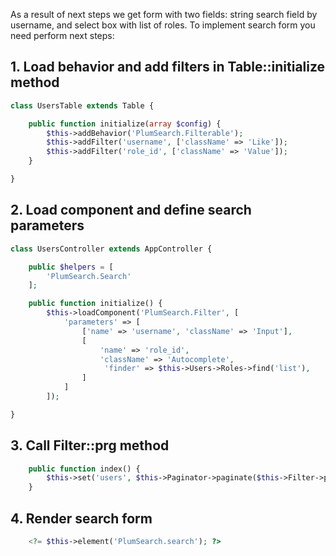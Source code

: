 As a result of next steps we get form with two fields: string search field by username, and select box with list of roles.
To implement search form you need perform next steps:

## 1. Load behavior and add filters in Table::initialize method

```php
class UsersTable extends Table {

	public function initialize(array $config) {
		$this->addBehavior('PlumSearch.Filterable');
		$this->addFilter('username', ['className' => 'Like']);
		$this->addFilter('role_id', ['className' => 'Value']);		
	}

}
``` 

## 2. Load component and define search parameters

```php
class UsersController extends AppController {

	public $helpers = [
		'PlumSearch.Search'
	];

	public function initialize() {
		$this->loadComponent('PlumSearch.Filter', [
			'parameters' => [
				['name' => 'username', 'className' => 'Input'],
				[
					'name' => 'role_id',
					'className' => 'Autocomplete',
					 'finder' => $this->Users->Roles->find('list'),
				]
			]
		]);

}
``` 

## 3. Call Filter::prg method

```php
	public function index() {
		$this->set('users', $this->Paginator->paginate($this->Filter->prg($this->Users)));
	}
```

## 4. Render search form

```php
	<?= $this->element('PlumSearch.search'); ?>
```
